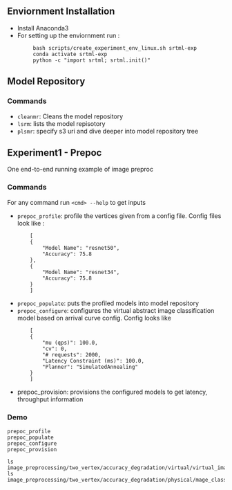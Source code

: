 ## Enviornment Installation
- Install Anaconda3
- For setting up the enviornment run : 
   ```
        bash scripts/create_experiment_env_linux.sh srtml-exp
        conda activate srtml-exp
        python -c "import srtml; srtml.init()"
    ```


## Model Repository

### Commands
- `cleanmr`: Cleans the model repository
- `lsrm`: lists the model repisotory
- `plsmr`: specify s3 uri and dive deeper into model repository tree

## Experiment1 - Prepoc
One end-to-end running example of image preproc

### Commands
For any command run `<cmd> --help` to get inputs

- `prepoc_profile`: profile the vertices given from a config file. Config files look like : 
    ```
        [
        {
            "Model Name": "resnet50",
            "Accuracy": 75.8
        },
        {
            "Model Name": "resnet34",
            "Accuracy": 75.8
        }
        ]
    ```
- `prepoc_populate`: puts the profiled models into model repository
- `prepoc_configure`: configures the virtual abstract image classification model based on arrival curve config. Config looks like
    ```
        [
        {
            "mu (qps)": 100.0,
            "cv": 0,
            "# requests": 2000,
            "Latency Constraint (ms)": 100.0,
            "Planner": "SimulatedAnnealing"
        }
        ]
    ```
- prepoc_provision: provisions the configured models to get latency, throughput information

### Demo
```
prepoc_profile
prepoc_populate
prepoc_configure
prepoc_provision

ls image_preprocessing/two_vertex/accuracy_degradation/virtual/virtual_image_classification.xlsx
ls image_preprocessing/two_vertex/accuracy_degradation/physical/mage_classification.xlsx
```


